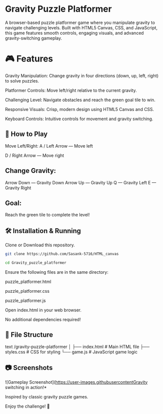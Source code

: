 # Gravity Puzzle Platformer
A browser-based puzzle platformer game where you manipulate gravity to navigate challenging levels. Built with HTML5 Canvas, CSS, and JavaScript, this game features smooth controls, engaging visuals, and advanced gravity-switching gameplay.

# 🎮 Features
 Gravity Manipulation: Change gravity in four directions (down, up, left, right) to solve puzzles.

 Platformer Controls: Move left/right relative to the current gravity.

 Challenging Level: Navigate obstacles and reach the green goal tile to win.

 Responsive Visuals: Crisp, modern design using HTML5 Canvas and CSS.

 Keyboard Controls: Intuitive controls for movement and gravity switching.

## 🚀 How to Play
Move Left/Right:
A / Left Arrow — Move left

D / Right Arrow — Move right

## Change Gravity:
Arrow Down — Gravity Down
Arrow Up — Gravity Up
Q — Gravity Left
E — Gravity Right

## Goal:
Reach the green tile to complete the level!

## 🛠️ Installation & Running
Clone or Download this repository.
```bash
git clone https://github.com/Sasank-5716/HTML_canvas
```
```bash
cd Gravity_puzzle_platformer
```

Ensure the following files are in the same directory:

puzzle_platformer.html

puzzle_platformer.css

puzzle_platformer.js

Open index.html in your web browser.

No additional dependencies required!

## 📁 File Structure
text
/gravity-puzzle-platformer
│
├── index.html      # Main HTML file
├── styles.css      # CSS for styling
└── game.js         # JavaScript game logic

## 📷 Screenshots
![Gameplay Screenshot](https://user-images.githubusercontentGravity switching in action!*


Inspired by classic gravity puzzle games.

Enjoy the challenge! 🚀